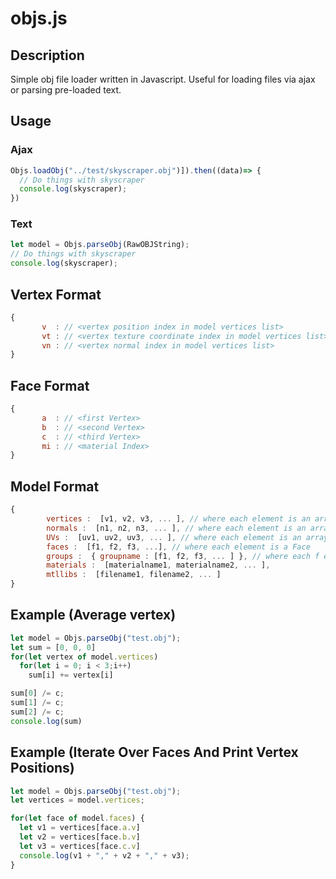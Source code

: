 # objs.js
## Description 
Simple obj file loader written in Javascript. Useful for loading files via ajax or parsing pre-loaded text. 
## Usage 

### Ajax
```javascript
Objs.loadObj("../test/skyscraper.obj")]).then((data)=> {
  // Do things with skyscraper
  console.log(skyscraper);
})
```

### Text
```javascript
let model = Objs.parseObj(RawOBJString);
// Do things with skyscraper
console.log(skyscraper);
```

## Vertex Format
```javascript
{
       v  : // <vertex position index in model vertices list>
       vt : // <vertex texture coordinate index in model vertices list>
       vn : // <vertex normal index in model vertices list>
}
```

## Face Format
```javascript
{
       a  : // <first Vertex>
       b  : // <second Vertex>
       c  : // <third Vertex>
       mi : // <material Index>
}
```

## Model Format
```javascript
{
        vertices :  [v1, v2, v3, ... ], // where each element is an array [x, y, z]
        normals :  [n1, n2, n3, ... ], // where each element is an array [x, y, z]
        UVs :  [uv1, uv2, uv3, ... ], // where each element is an array [u, v, w]
        faces :  [f1, f2, f3, ...], // where each element is a Face
        groups :  { groupname : [f1, f2, f3, ... ] }, // where each f element is a Face
        materials :  [materialname1, materialname2, ... ],
        mtllibs :  [filename1, filename2, ... ]
}
```

## Example (Average vertex)
```javascript
let model = Objs.parseObj("test.obj");
let sum = [0, 0, 0]
for(let vertex of model.vertices)
  for(let i = 0; i < 3;i++)
    sum[i] += vertex[i]

sum[0] /= c;
sum[1] /= c;
sum[2] /= c;
console.log(sum)
```

## Example (Iterate Over Faces And Print Vertex Positions)
```javascript
let model = Objs.parseObj("test.obj");
let vertices = model.vertices;

for(let face of model.faces) {
  let v1 = vertices[face.a.v]
  let v2 = vertices[face.b.v]
  let v3 = vertices[face.c.v]
  console.log(v1 + "," + v2 + "," + v3);
}

```
